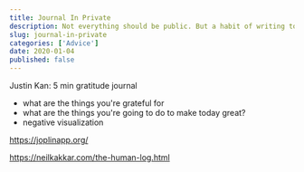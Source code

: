 ```yaml
---
title: Journal In Private
description: Not everything should be public. But a habit of writing to yourself can still be extremely powerful.
slug: journal-in-private
categories: ['Advice']
date: 2020-01-04
published: false
---
```


Justin Kan: 5 min gratitude journal

- what are the things you're grateful for
- what are the things you're going to do to make today great?
- negative visualization

https://joplinapp.org/

https://neilkakkar.com/the-human-log.html